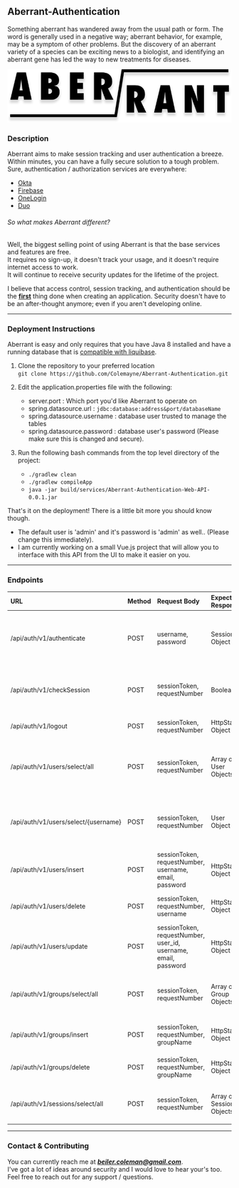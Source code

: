 ## Aberrant-Authentication
Something aberrant has wandered away from the usual path or form. 
The word is generally used in a negative way; aberrant behavior, 
for example, may be a symptom of other problems. 
But the discovery of an aberrant variety of a species can be exciting
news to a biologist, and identifying an aberrant gene has led the way
to new treatments for diseases. <br />

<p align="center">
    <img alt="aberrant logo" src="./NOTES/ABERRANT2.png" />
</p>

### Description
Aberrant aims to make session tracking and user authentication a breeze.
Within minutes, you can have a fully secure solution to a tough problem.
Sure, authentication / authorization services are everywhere:
* [Okta](https://www.okta.com/)
* [Firebase](https://firebase.google.com/products/auth/)
* [OneLogin](https://www.onelogin.com/)
* [Duo](https://duo.com/)

###### So what makes Aberrant different?<br />
Well, the biggest selling point of using Aberrant is that the base services and features are free.<br />
It requires no sign-up, it doesn't track your usage, and it doesn't require internet access to work.<br />
It will continue to receive security updates for the lifetime of the project.<br />

I believe that access control, session tracking, and authentication should be the <b><u>first</u></b> thing
done when creating an application. Security doesn't have to be an after-thought anymore; even if you aren't developing online.

___

### Deployment Instructions
Aberrant is easy and only requires that you have Java 8 installed and have a running database that is 
[compatible with liquibase](http://www.liquibase.org/databases.html). 

1. Clone the repository to your preferred location<br/> ```git clone https://github.com/Colemayne/Aberrant-Authentication.git```
2. Edit the application.properties file with the following:

    + server.port : Which port you'd like Aberrant to operate on
    + spring.datasource.url : `jdbc:database:address&port/databaseName`
    + spring.datasource.username : database user trusted to manage the tables
    + spring.datasource.password : database user's password (Please make sure this is changed and secure).
  
3.  Run the following bash commands from the top level directory of the project:

    + `./gradlew clean`
    + `./gradlew compileApp`
    + `java -jar build/services/Aberrant-Authentication-Web-API-0.0.1.jar`
    
That's it on the deployment! There is a little bit more you should know though.

* The default user is 'admin' and it's password is 'admin' as well..  (Please change this immediately).
* I am currently working on a small Vue.js project that will allow you to interface with this API from the UI to make it easier on you.

___

### Endpoints

| URL | Method | Request Body | Expected Response | Description |
| :--- | :--- | :--- | :--- | :--- |
| /api/auth/v1/authenticate | POST | username, password | Session Object | Checks the database for a matching username & password combination |
| /api/auth/v1/checkSession | POST | sessionToken, requestNumber | Boolean | Checks whether the requested session is still active in the system |
| /api/auth/v1/logout | POST | sessionToken, requestNumber | HttpStatus Object | Ends the requested session |
| /api/auth/v1/users/select/all |  POST  | sessionToken, requestNumber | Array of User Objects | Returns all user information currently stored in the database |
| /api/auth/v1/users/select/{username} | POST | sessionToken, requestNumber  | User Object | Returns specific user based on {username} path variable |
| /api/auth/v1/users/insert | POST | sessionToken, requestNumber, username, email, password | HttpStatus Object | Inserts a user into the database |
| /api/auth/v1/users/delete | POST | sessionToken, requestNumber, username | HttpStatus Object | Removes a user from the database |
| /api/auth/v1/users/update | POST | sessionToken, requestNumber, user_id, username, email, password | HttpStatus Object | Updates a user in the database |
| /api/auth/v1/groups/select/all | POST | sessionToken, requestNumber | Array of Group Objects | Returns all groups currently stored in the database |
| /api/auth/v1/groups/insert | POST | sessionToken, requestNumber, groupName | HttpStatus Object | Inserts a group into the database |
| /api/auth/v1/groups/delete | POST | sessionToken, requestNumber, groupName | HttpStatus Object | Removes a group from the database |
| /api/auth/v1/sessions/select/all | POST | sessionToken, requestNumber | Array of Session Objects | Returns all sessions currently active in the system |

___

### Contact & Contributing

You can currently reach me at ***beiler.coleman@gmail.com***. <br />
I've got a lot of ideas around security and I would love to hear your's too. <br />
Feel free to reach out for any support / questions.





















